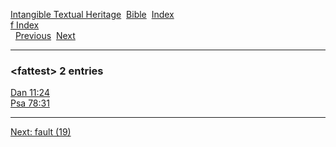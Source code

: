[Intangible Textual Heritage](../../index)  [Bible](../index) 
[Index](index)   
[f Index](_f_)  
  [Previous](c04116)  [Next](c04118) 

------------------------------------------------------------------------

### &lt;fattest&gt; 2 entries

[Dan 11:24](../kjv/dan011.htm#024)  
[Psa 78:31](../kjv/psa078.htm#031)  

------------------------------------------------------------------------

[Next: fault (19)](c04118)
